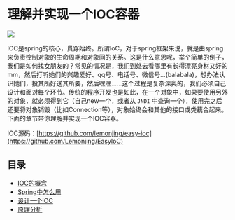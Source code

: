 # 理解并实现一个IOC容器

![](http://i.imgur.com/HLyJOSv.png)

IOC是spring的核心，贯穿始终。所谓IoC，对于spring框架来说，就是由spring来负责控制对象的生命周期和对象间的关系。这是什么意思呢，举个简单的例子，我们是如何找女朋友的？常见的情况是，我们到处去看哪里有长得漂亮身材又好的mm，然后打听她们的兴趣爱好、qq号、电话号、微信号...(balabala)，想办法认识她们，投其所好送其所要，然后嘿嘿……这个过程是复杂深奥的，我们必须自己设计和面对每个环节。传统的程序开发也是如此，在一个对象中，如果要使用另外的对象，就必须得到它（自己new一个，或者从 `JNDI` 中查询一个），使用完之后还要将对象销毁（比如Connection等），对象始终会和其他的接口或类藕合起来。
下面的章节带你理解并实现一个IOC容器。

IOC源码：[https://github.com/lemonjing/easy-ioc](https://github.com/Lemonjing/EasyIoC)

## 目录

* [IOC的概念](docs/1.concept.md)
* [Spring中怎么用](docs/2.spring.md)
* [设计一个IOC](docs/3.myioc.md)
* [原理分析](docs/4.principle.md)

